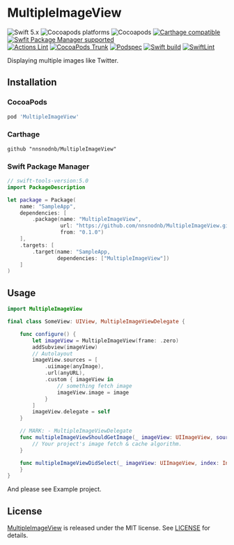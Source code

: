 # MultipleImageView

![Swift 5.x](https://img.shields.io/badge/language-Swift%205.x-orange?logo=apple)
![Cocoapods platforms](https://img.shields.io/cocoapods/p/MultipleImageView?logo=cocoapods)
![Cocoapods](https://img.shields.io/cocoapods/v/MultipleImageView?logo=cocoapods)
[![Carthage compatible](https://img.shields.io/badge/Carthage-compatible-4BC51D.svg?style=flat)](https://github.com/Carthage/Carthage)
[![Swfit Package Manager supported](https://img.shields.io/badge/Swift%20Package%20Manager-supported-DE5C43.svg?style=flat&logo=swift)](https://swift.org/package-manager)  
[![Actions Lint](https://github.com/nnsnodnb/MultipleImageView/actions/workflows/actionlint.yml/badge.svg)](https://github.com/nnsnodnb/MultipleImageView/actions/workflows/actionlint.yml)
[![CocoaPods Trunk](https://github.com/nnsnodnb/MultipleImageView/actions/workflows/pod_trunk.yml/badge.svg)](https://github.com/nnsnodnb/MultipleImageView/actions/workflows/pod_trunk.yml)
[![Podspec](https://github.com/nnsnodnb/MultipleImageView/actions/workflows/podspec.yml/badge.svg)](https://github.com/nnsnodnb/MultipleImageView/actions/workflows/podspec.yml)
[![Swift build](https://github.com/nnsnodnb/MultipleImageView/actions/workflows/build.yml/badge.svg)](https://github.com/nnsnodnb/MultipleImageView/actions/workflows/build.yml)
[![SwiftLint](https://github.com/nnsnodnb/MultipleImageView/actions/workflows/swiftlint.yml/badge.svg)](https://github.com/nnsnodnb/MultipleImageView/actions/workflows/swiftlint.yml)

Displaying multiple images like Twitter.

## Installation

### CocoaPods

```ruby
pod 'MultipleImageView'
```

### Carthage

```
github "nnsnodnb/MultipleImageView"
```

### Swift Package Manager

```swift
// swift-tools-version:5.0
import PackageDescription

let package = Package(
    name: "SampleApp",
    dependencies: [
        .package(name: "MultipleImageView",
                 url: "https://github.com/nnsnodnb/MultipleImageView.git",
                 from: "0.1.0")
    ],
    .targets: [
        .target(name: "SampleApp,
                dependencies: ["MultipleImageView"])
    ]
)
```

## Usage

```swift
import MultipleImageView

final class SomeView: UIView, MultipleImageViewDelegate {

    func configure() {
        let imageView = MultipleImageView(frame: .zero)
        addSubview(imageView)
        // Autolayout
        imageView.sources = [
            .uiimage(anyImage),
            .url(anyURL),
            .custom { imageView in
                // something fetch image
                imageView.image = image
            }
        ]
        imageView.delegate = self
    }

    // MARK: - MultipleImageViewDelegate
    func multipleImageViewShouldGetImage(_ imageView: UIImageView, sourceForURL url: URL, index: Int) {
        // Your project's image fetch & cache algorithm.
    }

    func multipleImageViewDidSelect(_ imageView: UIImageView, index: Int) {
    }
}
```

And please see Example project.

## License

[MultipleImageView](https://github.com/nnsnodnb/MultipleImageView) is released under the MIT license. See [LICENSE](https://github.com/nnsnodnb/MultipleImageView/blob/main/LICENSE) for details.
